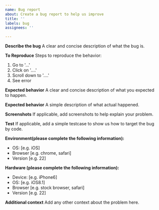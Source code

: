 ```yaml
---
name: Bug report
about: Create a bug report to help us improve
title: ''
labels: bug
assignees: ''

---
```


**Describe the bug**
A clear and concise description of what the bug is.

**To Reproduce**
Steps to reproduce the behavior:
1. Go to '...'
2. Click on '....'
3. Scroll down to '....'
4. See error

**Expected behavior**
A clear and concise description of what you expected to happen.

**Expected behavior**
A simple description of what actual happened.

**Screenshots**
If applicable, add screenshots to help explain your problem.

**Test**
If applicable, add a simple testcase to show us how to target the bug by code.

**Environment(please complete the following information):**
 - OS: [e.g. iOS]
 - Browser [e.g. chrome, safari]
 - Version [e.g. 22]

**Hardware (please complete the following information):**
 - Device: [e.g. iPhone6]
 - OS: [e.g. iOS8.1]
 - Browser [e.g. stock browser, safari]
 - Version [e.g. 22]

**Additional context**
Add any other context about the problem here.
